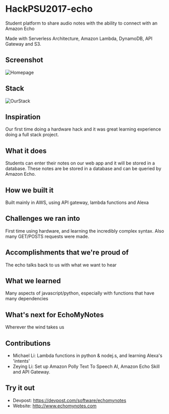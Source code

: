 # HackPSU2017-echo

Student platform to share audio notes with the ability to connect with an Amazon Echo

Made with Serverless Architecture, Amazon Lambda, DynamoDB, API Gateway and S3.

## Screenshot

![Homepage](https://challengepost-s3-challengepost.netdna-ssl.com/photos/production/software_photos/000/564/280/datas/gallery.jpg)

## Stack

![OurStack](https://challengepost-s3-challengepost.netdna-ssl.com/photos/production/software_photos/000/564/273/datas/gallery.jpg)

## Inspiration

Our first time doing a hardware hack and it was great learning experience doing a full stack project.

## What it does

Students can enter their notes on our web app and it will be stored in a database. These notes are be stored in a database and can be queried by Amazon Echo.

## How we built it

Built mainly in AWS, using API gateway, lambda functions and Alexa

## Challenges we ran into

First time using hardware, and learning the incredibly complex syntax. Also many GET/POSTS requests were made.

## Accomplishments that we're proud of

The echo talks back to us with what we want to hear

## What we learned

Many aspects of javascript/python, especially with functions that have many dependencies

## What's next for EchoMyNotes

Wherever the wind takes us

## Contributions
- Michael Li: Lambda functions in python & nodej.s, and learning Alexa's 'intents'
- Zeying Li: Set up Amazon Polly Text To Speech AI, Amazon Echo Skill and API Gateway.

## Try it out

- Devpost: https://devpost.com/software/echomynotes
- Website: http://www.echomynotes.com
